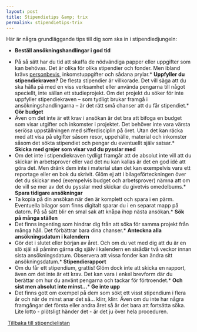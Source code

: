 ```yaml
---
layout: post
title: Stipendietips &amp; trix
permalink: stipendietips-trix
---
```

Här är några grundläggande tips till dig som ska in i stipendiedjungeln:

* **Beställ ansökningshandlingar i god tid**
 - På så sätt har du tid att skaffa de nödvändiga papper eller uppgifter som kan behövas. Det är olika för olika stipendier och fonder. Men ibland krävs 
[personbevis](http://www.skatteverket.se/servicetjanster/bestallningstjansten/personbevis.4.5098f9104ec1b57328000231.html), inkomstuppgifter och sådana prylar.* **Uppfyller du stipendiekraven?**
 De flesta stipendier är villkorade. Det vill säga att du ska hålla på med en viss verksamhet eller använda pengarna till något speciellt, inte sällan ett studieprojekt. Om det projekt du söker för inte uppfyller stipendiekraven – som tydligt brukar framgå i ansökningshandlingarna – är det rätt små chanser att du får stipendiet.* **Gör budget**
 - Även om det inte är ett krav i ansökan är det bra att bifoga en budget som visar utgifter och inkomster i projektet. Det behöver inte vara värsta seriösa uppställningen med sifferdisciplin på öret. Utan det kan räcka med att visa på utgifter såsom resor, uppehälle, material och inkomster såsom det sökta stipendiet och pengar du eventuellt själv satsar.* **Skicka med grejer som visar vad du pysslar med**
 - Om det inte i stipendiekraven tydligt framgår att de absolut 
inte vill att du skickar in arbetsprover eller vad det nu kan kallas är det en god idé att göra det. Men dränk dem inte i material utan det kan exempelvis vara ett reportage eller en bok du skrivit. Glöm ej att i bilageförteckningen över det du skickar med (exempelvis budget och arbetsprover) nämna att om de vill se mer av det du pysslar med skickar du givetvis omedelbums.* **Spara tidigare ansökningar**
 - Ta kopia på din ansökan när den är komplett och spara i en pärm. Eventuella bilagor som finns digitalt sparar du i en separat mapp på datorn. På så sätt blir en smal sak att knåpa ihop nästa ansökan.* **Sök på många ställen**
 - Det finns ingenting som hindrar dig från att söka för samma projekt från många håll. Det förbättrar bara dina chanser.* **Anteckna alla ansökningsdatum i kalendern**
 - Gör det i slutet eller början av året. Och om du vet med dig att du är en slö själ så påminn gärna dig själv i kalendern en sisådär två veckor innan sista ansökningsdatum. Observera att vissa fonder kan ändra sitt ansökningsdatum.* **Stipendierapport**
- Om du får ett stipendium, grattis! Glöm dock inte att skicka en rapport, även om det inte är ett krav. Det kan vara i enkel brevform där du berättar om hur du använt pengarna och tackar för förtroendet.* **Och sist men absolut inte minst…*** **Ge inte upp**
 - Det finns gott om exempel på dem som sökt ett visst stipendium i flera år och när de minst anar det så… klirr, klirr. Även om du inte har några framgångar det första eller andra året så är det bara att fortsätta söka. Lite lotto - plötsligt händer det - är det ju över hela proceduren. 

 [Tillbaka till stipendielistan](/stipendielistan)
